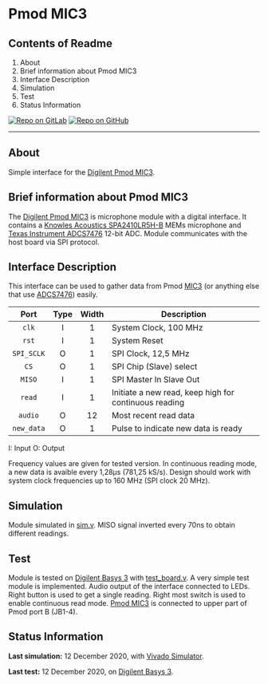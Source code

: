 # Pmod MIC3

## Contents of Readme

1. About
2. Brief information about Pmod MIC3
3. Interface Description
4. Simulation
5. Test
6. Status Information

[![Repo on GitLab](https://img.shields.io/badge/repo-GitLab-6C488A.svg)](https://gitlab.com/suoglu/pmod-mic3)
[![Repo on GitHub](https://img.shields.io/badge/repo-GitHub-3D76C2.svg)](https://github.com/suoglu/Pmod-MIC3)

---

## About

Simple interface for the [Digilent Pmod MIC3](https://reference.digilentinc.com/reference/pmod/pmodmic3/start).

## Brief information about Pmod MIC3

The [Digilent Pmod MIC3](https://reference.digilentinc.com/reference/pmod/pmodmic3/start) is microphone module with a digital interface. It contains a [Knowles Acoustics SPA2410LR5H-B](https://reference.digilentinc.com/_media/reference/pmod/pmodmic3/mic3microphone_datasheet.pdf) MEMs microphone and [Texas Instrument ADCS7476](http://www.ti.com/lit/ds/symlink/adcs7476.pdf) 12-bit ADC. Module communicates with the host board via SPI protocol.

## Interface Description

This interface can be used to gather data from Pmod [MIC3](https://reference.digilentinc.com/reference/pmod/pmodmic3/start) (or anything else that use [ADCS7476](http://www.ti.com/lit/ds/symlink/adcs7476.pdf)) easily.

|   Port   | Type | Width |  Description |
| :------: | :----: | :----: | ------ |
|  `clk`   |   I   | 1 | System Clock, 100 MHz |
|  `rst`   |   I   | 1 | System Reset |
|  `SPI_SCLK`   |   O   | 1 | SPI Clock, 12,5 MHz |
|  `CS`   |   O   | 1 | SPI Chip (Slave) select |
|  `MISO`   |   I   | 1 | SPI Master In Slave Out |
|  `read`   |   I   | 1 | Initiate a new read, keep high for continuous reading |
|  `audio`   |   O   | 12 | Most recent read data |
|  `new_data`   |   O   | 1 | Pulse to indicate new data is ready |

I: Input  O: Output

Frequency values are given for tested version. In continuous reading mode, a new data is avaible every 1,28µs (781,25 kS/s). Design should work with system clock frequencies up to 160 MHz (SPI clock 20 MHz).

## Simulation

Module simulated in [sim.v](Simulation/sim.v). MISO signal inverted every 70ns to obtain different readings.

## Test

Module is tested on [Digilent Basys 3](https://reference.digilentinc.com/reference/programmable-logic/basys-3/reference-manual) with [test_board.v](Test/test_board.v). A very simple test module is implemented. Audio output of the interface connected to LEDs. Right button is used to get a single reading. Right most switch is used to enable continuous read mode. [Pmod MIC3](https://reference.digilentinc.com/reference/pmod/pmodmic3/start) is connected to upper part of Pmod port B (JB1-4).

## Status Information

**Last simulation:** 12 December 2020, with [Vivado Simulator](https://www.xilinx.com/products/design-tools/vivado/simulator.html).

**Last test:** 12 December 2020, on [Digilent Basys 3](https://reference.digilentinc.com/reference/programmable-logic/basys-3/reference-manual).

